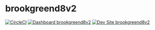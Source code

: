 # brookgreend8v2

[![CircleCI](https://circleci.com/gh/jdelon02/brookgreend8v2.svg?style=shield)](https://circleci.com/gh/jdelon02/brookgreend8v2)
[![Dashboard brookgreend8v2](https://img.shields.io/badge/dashboard-brookgreend8v2-yellow.svg)](https://dashboard.pantheon.io/sites/9176ee83-8b5b-4230-8a44-89365dbc4a72#dev/code)
[![Dev Site brookgreend8v2](https://img.shields.io/badge/site-brookgreend8v2-blue.svg)](http://dev-brookgreend8v2.pantheonsite.io/)